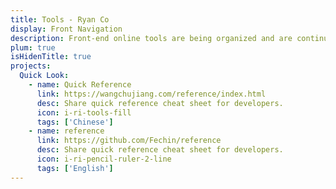 ```yaml
---
title: Tools - Ryan Co
display: Front Navigation
description: Front-end online tools are being organized and are continuously updated.
plum: true
isHidenTitle: true
projects:
  Quick Look:
    - name: Quick Reference
      link: https://wangchujiang.com/reference/index.html
      desc: Share quick reference cheat sheet for developers.
      icon: i-ri-tools-fill
      tags: ['Chinese']
    - name: reference
      link: https://github.com/Fechin/reference
      desc: Share quick reference cheat sheet for developers.
      icon: i-ri-pencil-ruler-2-line
      tags: ['English']
---
```

<!-- @layout-full-width -->

<NavsTabs :description="frontmatter.description" />

<NavsList :projects="frontmatter.projects" />